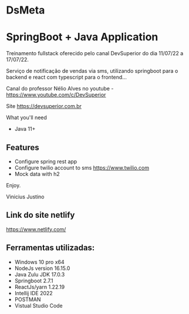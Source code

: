 # DsMeta
# SpringBoot + Java Application

Treinamento fullstack oferecido pelo canal DevSuperior do dia 11/07/22 a 17/07/22.

Serviço de notificação de vendas via sms, utilizando springboot para o backend
e react com typescript para o frontend... 

Canal do professor Nélio Alves no youtube - https://www.youtube.com/c/DevSuperior

Site https://devsuperior.com.br

What you'll need

- Java 11+
## Features
- Configure spring rest app
- Configure twilio account to sms https://www.twilio.com
- Mock data with h2

Enjoy.

Vinicius Justino

## Link do site netlify
https://www.netlify.com/

## Ferramentas utilizadas:

- Windows 10 pro x64
- NodeJs version 16.15.0
- Java Zulu JDK 17.0.3
- Springboot 2.7.1
- ReactJs/yarn 1.22.19
- Intellij IDE 2022
- POSTMAN
- Vistual Studio Code
